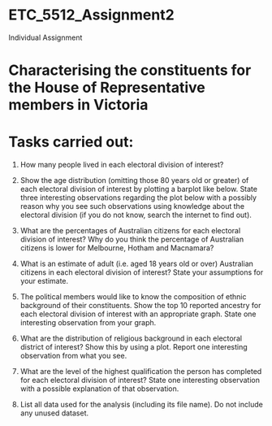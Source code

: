 # ETC_5512_Assignment2

Individual Assignment

# Characterising the constituents for the House of Representative members in Victoria

# Tasks carried out:

1. How many people lived in each electoral division of interest?
2. Show the age distribution (omitting those 80 years old or greater) of each electoral division of
interest by plotting a barplot like below. State three interesting observations regarding the plot below with
a possibly reason why you see such observations using knowledge about the electoral division (if you do
not know, search the internet to find out).

3. What are the percentages of Australian citizens for each electoral division of interest? Why do
you think the percentage of Australian citizens is lower for Melbourne, Hotham and Macnamara?

4. What is an estimate of adult (i.e. aged 18 years old or over) Australian citizens in each
electoral division of interest? State your assumptions for your estimate.

5. The political members would like to know the composition of ethnic background of their
constituents. Show the top 10 reported ancestry for each electoral division of interest with an appropriate
graph. State one interesting observation from your graph.

6. What are the distribution of religious background in each electoral district of interest? Show
this by using a plot. Report one interesting observation from what you see.

7. What are the level of the highest qualification the person has completed for each electoral
division of interest? State one interesting observation with a possible explanation of that observation.

8. List all data used for the analysis (including its file name). Do not include any unused dataset.
